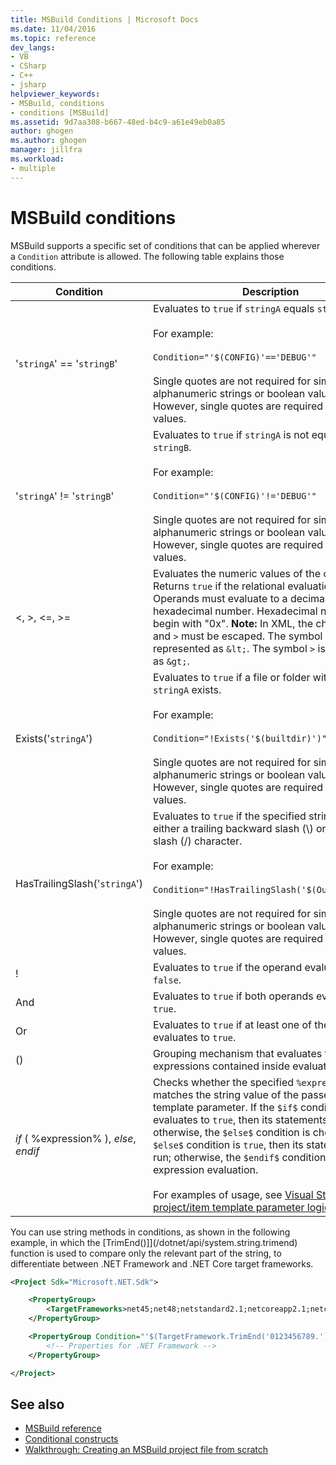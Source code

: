 ```yaml
---
title: MSBuild Conditions | Microsoft Docs
ms.date: 11/04/2016
ms.topic: reference
dev_langs:
- VB
- CSharp
- C++
- jsharp
helpviewer_keywords:
- MSBuild, conditions
- conditions [MSBuild]
ms.assetid: 9d7aa308-b667-48ed-b4c9-a61e49eb0a85
author: ghogen
ms.author: ghogen
manager: jillfra
ms.workload:
- multiple
---
```

# MSBuild conditions

MSBuild supports a specific set of conditions that can be applied wherever a `Condition` attribute is allowed. The following table explains those conditions.

|Condition|Description|
|---------------|-----------------|
|'`stringA`' == '`stringB`'|Evaluates to `true` if `stringA` equals `stringB`.<br /><br /> For example:<br /><br /> `Condition="'$(CONFIG)'=='DEBUG'"`<br /><br /> Single quotes are not required for simple alphanumeric strings or boolean values. However, single quotes are required for empty values.|
|'`stringA`' != '`stringB`'|Evaluates to `true` if `stringA` is not equal to `stringB`.<br /><br /> For example:<br /><br /> `Condition="'$(CONFIG)'!='DEBUG'"`<br /><br /> Single quotes are not required for simple alphanumeric strings or boolean values. However, single quotes are required for empty values.|
|\<, >, \<=, >=|Evaluates the numeric values of the operands. Returns `true` if the relational evaluation is true. Operands must evaluate to a decimal or hexadecimal number. Hexadecimal numbers must begin with "0x". **Note:**  In XML, the characters `<` and `>` must be escaped. The symbol `<` is represented as `&lt;`. The symbol `>` is represented as `&gt;`.|
|Exists('`stringA`')|Evaluates to `true` if a file or folder with the name `stringA` exists.<br /><br /> For example:<br /><br /> `Condition="!Exists('$(builtdir)')"`<br /><br /> Single quotes are not required for simple alphanumeric strings or boolean values. However, single quotes are required for empty values.|
|HasTrailingSlash('`stringA`')|Evaluates to `true` if the specified string contains either a trailing backward slash (\\) or forward slash (/) character.<br /><br /> For example:<br /><br /> `Condition="!HasTrailingSlash('$(OutputPath)')"`<br /><br /> Single quotes are not required for simple alphanumeric strings or boolean values. However, single quotes are required for empty values.|
|!|Evaluates to `true` if the operand evaluates to `false`.|
|And|Evaluates to `true` if both operands evaluate to `true`.|
|Or|Evaluates to `true` if at least one of the operands evaluates to `true`.|
|()|Grouping mechanism that evaluates to `true` if expressions contained inside evaluate to `true`.|
|$if$ ( %expression% ), $else$, $endif$|Checks whether the specified `%expression%` matches the string value of the passed custom template parameter. If the `$if$` condition evaluates to `true`, then its statements are run; otherwise, the `$else$` condition is checked. If the `$else$` condition is `true`, then its statements are run; otherwise, the `$endif$` condition ends expression evaluation.<br /><br /> For examples of usage, see [Visual Studio project/item template parameter logic](https://stackoverflow.com/questions/6709057/visual-studio-project-item-template-parameter-logic).|

You can use string methods in conditions, as shown in the following example, in which the [TrimEnd()]](/dotnet/api/system.string.trimend) function is used to compare only the relevant part of the string, to differentiate between .NET Framework and .NET Core target frameworks.

```xml
<Project Sdk="Microsoft.NET.Sdk">

    <PropertyGroup>
        <TargetFrameworks>net45;net48;netstandard2.1;netcoreapp2.1;netcoreapp3.1</TargetFrameworks>
    </PropertyGroup>

    <PropertyGroup Condition="'$(TargetFramework.TrimEnd('0123456789.'))' == 'net'">
        <!-- Properties for .NET Framework -->
    </PropertyGroup>

</Project>
```

## See also

- [MSBuild reference](../msbuild/msbuild-reference.md)
- [Conditional constructs](../msbuild/msbuild-conditional-constructs.md)
- [Walkthrough: Creating an MSBuild project file from scratch](../msbuild/walkthrough-creating-an-msbuild-project-file-from-scratch.md)
